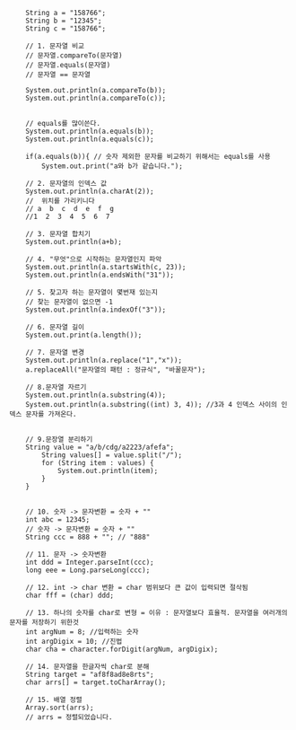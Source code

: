 ﻿
		String a = "158766";
		String b = "12345";
		String c = "158766";
		
		// 1. 문자열 비교
		// 문자열.compareTo(문자열)
		// 문자열.equals(문자열)
		// 문자열 == 문자열
		
		System.out.println(a.compareTo(b));
		System.out.println(a.compareTo(c));
		
		
		// equals를 많이쓴다.
		System.out.println(a.equals(b));
		System.out.println(a.equals(c));
		
		if(a.equals(b)){ // 숫자 제외한 문자를 비교하기 위해서는 equals를 사용
			System.out.print("a와 b가 같습니다.");

		// 2. 문자열의 인덱스 값
		System.out.println(a.charAt(2));
		//  위치를 가리키니다
		// a  b  c  d  e  f  g
		//1  2  3  4  5  6  7 
		
		// 3. 문자열 합치기
		System.out.println(a+b);
		
		// 4. "무엇"으로 시작하는 문자열인지 파악
		System.out.println(a.startsWith(c, 23));
		System.out.println(a.endsWith("31"));
		
		// 5. 찾고자 하는 문자열이 몇번재 있는지
		// 찾는 문자열이 없으면 -1
		System.out.println(a.indexOf("3"));
		
		// 6. 문자열 길이
		System.out.print(a.length());
		
		// 7. 문자열 변경
		System.out.println(a.replace("1","x"));
		a.replaceAll("문자열의 패턴 : 정규식", "바꿀문자");
		
		// 8.문자열 자르기
		System.out.println(a.substring(4));
		System.out.println(a.substring((int) 3, 4)); //3과 4 인덱스 사이의 인덱스 문자를 가져온다.
		
		
		// 9.문장열 분리하기
		String value = "a/b/cdg/a2223/afefa";
			String values[] = value.split("/");
			for (String item : values) {
				System.out.println(item);
			}
		}
		
		
		// 10. 숫자 -> 문자변환 = 숫자 + ""
		int abc = 12345;
		// 숫자 -> 문자변환 = 숫자 + ""
		String ccc = 888 + ""; // "888"
		
		// 11. 문자 -> 숫자변환
		int ddd = Integer.parseInt(ccc);
		long eee = Long.parseLong(ccc);
		
		// 12. int -> char 변환 = char 범위보다 큰 값이 입력되면 절삭됨
		char fff = (char) ddd;
		
		// 13. 하나의 숫자를 char로 변형 = 이유 : 문자열보다 효율적. 문자열을 여러개의 문자를 저장하기 위한것
		int argNum = 8; //입력하는 숫자
		int argDigix = 10; //진법
		char cha = character.forDigit(argNum, argDigix);
		
		// 14. 문자열을 한글자씩 char로 분해
		String target = "af8f8ad8e8rts";
		char arrs[] = target.toCharArray();
		
		// 15. 배열 정렬
		Array.sort(arrs);
		// arrs = 정렬되었습니다.
